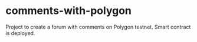 # comments-with-polygon
Project to create a forum with comments on Polygon testnet. Smart contract is deployed. 

